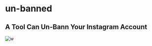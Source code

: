 # un-banned
## A Tool Can Un-Bann Your Instagram Account
![w](https://user-images.githubusercontent.com/77563746/114272855-d9e58880-9a28-11eb-9680-341361097ceb.PNG)

